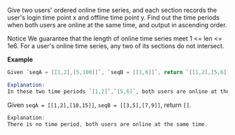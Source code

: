 Give two users' ordered online time series, and each section records the user's login time point x and offline time point y. Find out the time periods when both users are online at the same time, and output in ascending order.

 Notice
We guarantee that the length of online time series meet 1 <= len <= 1e6.
For a user's online time series, any two of its sections do not intersect.

**Example**
```java
Given `seqA = [[1,2],[5,100]]`, `seqB = [[1,6]]`, return `[[1,2],[5,6]]`.

Explanation:
In these two time periods `[1,2]`,`[5,6]`, both users are online at the same time.
```

Given `seqA = [[1,2],[10,15]]`, `seqB = [[3,5],[7,9]]`, return `[]`.
```java
Explanation:
There is no time period, both users are online at the same time.
```